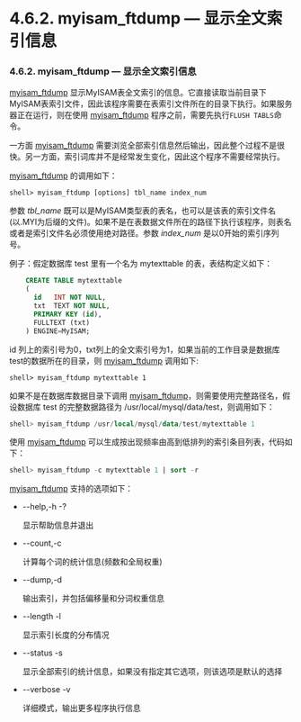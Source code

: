 # 4.6.2. myisam_ftdump — 显示全文索引信息

### 4.6.2. myisam_ftdump — 显示全文索引信息

[myisam\_ftdump](#) 显示MyISAM表全文索引的信息。它直接读取当前目录下MyISAM表索引文件，因此该程序需要在表索引文件所在的目录下执行。如果服务器正在运行，则在使用 [myisam\_ftdump](#) 程序之前，需要先执行`FLUSH TABLS`命令。

一方面 [myisam_ftdump](#) 需要浏览全部索引信息然后输出，因此整个过程不是很快。另一方面，索引词库并不是经常发生变化，因此这个程序不需要经常执行。

[myisam_ftdump](#) 的调用如下：

```shell
shell> myisam_ftdump [options] tbl_name index_num
```

参数 *tbl\_name* 既可以是MyISAM类型表的表名，也可以是该表的索引文件名(以.MYI为后缀的文件)。如果不是在表数据文件所在的路径下执行该程序，则表名或者是索引文件名必须使用绝对路径。参数 *index\_num* 是以0开始的索引序列号。

例子：假定数据库 test 里有一个名为 mytexttable 的表，表结构定义如下：

```sql
	CREATE TABLE mytexttable
	(
	  id   INT NOT NULL,
	  txt  TEXT NOT NULL,
	  PRIMARY KEY (id),
	  FULLTEXT (txt)
	) ENGINE=MyISAM;
```

id 列上的索引号为0，txt列上的全文索引号为1，如果当前的工作目录是数据库test的数据所在的目录，则 [myisam_ftdump](#) 调用如下:

```shell
shell> myisam_ftdump mytexttable 1
```

如果不是在数据库数据目录下调用 [myisam_ftdump](#)，则需要使用完整路径名，假设数据库 test 的完整数据路径为 /usr/local/mysql/data/test，则调用如下：

```sql
shell> myisam_ftdump /usr/local/mysql/data/test/mytexttable 1
```

使用 [myisam_ftdump](#) 可以生成按出现频率由高到低排列的索引条目列表，代码如下：

```sql
shell> myisam_ftdump -c mytexttable 1 | sort -r
```

[myisam_ftdump](#) 支持的选项如下：

* --help,-h -?
	
	显示帮助信息并退出

* --count,-c

	计算每个词的统计信息(频数和全局权重)

* --dump,-d

	输出索引，并包括偏移量和分词权重信息

* --length -l

	显示索引长度的分布情况

* --status -s

	显示全部索引的统计信息，如果没有指定其它选项，则该选项是默认的选择

* --verbose -v

	详细模式，输出更多程序执行信息
